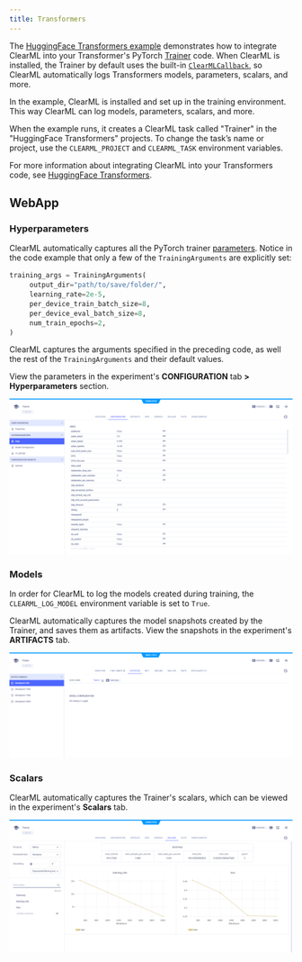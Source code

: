 ```yaml
---
title: Transformers
---
```


The [HuggingFace Transformers example](https://github.com/allegroai/clearml/blob/master/examples/frameworks/huggingface/transformers.ipynb)
demonstrates how to integrate ClearML into your Transformer's PyTorch [Trainer](https://huggingface.co/docs/transformers/v4.34.1/en/main_classes/trainer) 
code. When ClearML is installed, the Trainer by default uses the built-in [`ClearMLCallback`](https://huggingface.co/docs/transformers/v4.34.1/en/main_classes/callback#transformers.integrations.ClearMLCallback),
so ClearML automatically logs Transformers models, parameters, scalars, and more. 

In the example, ClearML is installed and set up in the training environment. This way ClearML can log models, 
parameters, scalars, and more.

When the example runs, it creates a ClearML task called "Trainer" in the "HuggingFace Transformers" projects. To change the task’s name 
or project, use the `CLEARML_PROJECT` and `CLEARML_TASK` environment variables.

For more information about integrating ClearML into your Transformers code, see [HuggingFace Transformers](../../../integrations/transformers.md).

## WebApp

### Hyperparameters

ClearML automatically captures all the PyTorch trainer [parameters](https://huggingface.co/docs/transformers/v4.34.1/en/main_classes/trainer#transformers.TrainingArguments). 
Notice in the code example that only a few of the `TrainingArguments` are explicitly set:

```python
training_args = TrainingArguments(
     output_dir="path/to/save/folder/",
     learning_rate=2e-5,
     per_device_train_batch_size=8,
     per_device_eval_batch_size=8,
     num_train_epochs=2,
)
```

ClearML captures the arguments specified in the preceding code, as well the rest of the `TrainingArguments` and their default
values. 

View the parameters in the experiment's **CONFIGURATION** tab **> Hyperparameters** section.

![Transformers params](../../../img/examples_transformers_params.png)


### Models 

In order for ClearML to log the models created during training, the `CLEARML_LOG_MODEL` environment variable is set to `True`. 

ClearML automatically captures the model snapshots created by the Trainer, and saves them as artifacts. View the snapshots in the 
experiment's **ARTIFACTS** tab.

![Transformers models](../../../img/examples_transformers_artifacts.png)

### Scalars

ClearML automatically captures the Trainer's scalars, which can be viewed in the experiment's **Scalars** tab.

![Transformers scalars](../../../img/integrations_transformers_scalars.png)


